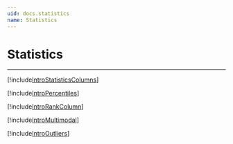 ```yaml
---
uid: docs.statistics
name: Statistics
---
```


# Statistics

---

[!include[IntroStatisticsColumns](../samples/IntroStatisticsColumns.md)]

[!include[IntroPercentiles](../samples/IntroPercentiles.md)]

[!include[IntroRankColumn](../samples/IntroRankColumn.md)]

[!include[IntroMultimodal](../samples/IntroMultimodal.md)]

[!include[IntroOutliers](../samples/IntroOutliers.md)]
